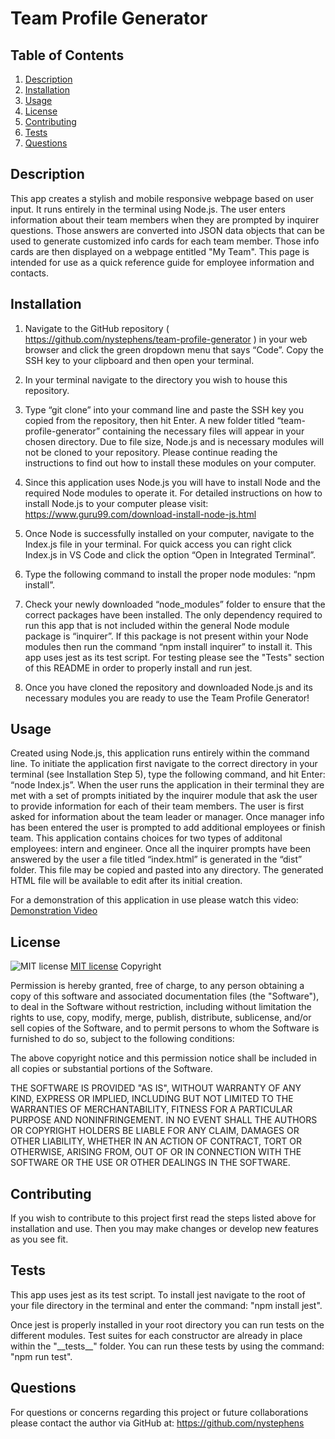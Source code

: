 # Team Profile Generator

## Table of Contents
1. [Description](#description)
2. [Installation](#installation)
3. [Usage](#usage)
4. [License](#license)
5. [Contributing](#contributing)
6. [Tests](#tests)
7. [Questions](#questions)

## Description

This app creates a stylish and mobile responsive webpage based on user input.  It runs entirely in the terminal using Node.js.
The user enters information about their team members when they are prompted by inquirer questions. Those answers are converted into JSON data objects that can be used to generate customized info cards for each team member.  Those info cards are then displayed on a webpage entitled "My Team".  This page is intended for use as a quick reference guide for employee information and contacts.

## Installation

1.  Navigate to the GitHub repository ( https://github.com/nystephens/team-profile-generator ) in your web browser and click the green dropdown menu that says “Code”.  Copy the SSH key to your clipboard and then open your terminal.  

2.  In your terminal navigate to the directory you wish to house this repository.   

3.  Type “git clone” into your command line and paste the SSH key you copied from the repository, then hit Enter.  A new folder titled “team-profile-generator” containing the necessary files will appear in your chosen directory.  Due to file size, Node.js and is necessary  modules will not be cloned to your repository.  Please continue reading the instructions to find out how to install these modules on your computer.  

4.  Since this application uses Node.js you will have to install Node and the required Node modules to operate it.  For detailed instructions on how  to install Node.js to your computer please visit: https://www.guru99.com/download-install-node-js.html  

5.  Once Node is successfully installed on your computer, navigate to the Index.js file in your terminal.  For quick access you can right click Index.js in VS Code and click the option “Open in Integrated Terminal”. 

6.  Type the following command to install the proper node modules: “npm install”.  

7.  Check your newly downloaded “node_modules” folder to ensure that the correct packages have been installed.  The only dependency required to run this app that is not included within the general Node module package is “inquirer”.  If this package is not present within your Node modules then run the command “npm install inquirer” to install it.  This app uses jest as its test script.  For testing please see the "Tests" section of this README in order to properly install and run jest. 

8.  Once you have cloned the repository and downloaded Node.js and its necessary modules you are ready to use the Team Profile Generator!  

## Usage

Created using Node.js, this application runs entirely within the command line.  To initiate the application first navigate to the correct directory in your terminal (see Installation Step 5), type the following command, and hit Enter:  “node Index.js”.  When the user runs the application in their terminal they are met with a set of prompts initiated by the inquirer module that ask the user to provide information for each of their team members.  The user is first asked for information about the team leader or manager.  Once manager info has been entered the user is prompted to add additional employees or finish team.  This application contains choices for two types of additonal employees: intern and engineer.  Once all the inquirer prompts have been answered by the user a file titled “index.html” is generated in the “dist” folder.  This file may be copied and pasted into any directory.  The generated HTML file will be available to edit after its initial creation. 

For a demonstration of this application in use please watch this video:
[Demonstration Video](chrome-extension://mmeijimgabbpbgpdklnllpncmdofkcpn/ng/app/app.html#/files/094e4896-4f2d-4b01-y0dd-f1c0ccc43d32)

## License

![MIT license](https://img.shields.io/badge/license-MIT-brightgreen)
[MIT license](https://opensource.org/licenses/MIT)
Copyright <YEAR> <COPYRIGHT HOLDER>

Permission is hereby granted, free of charge, to any person obtaining a copy of this software and associated documentation files (the "Software"), to deal in the Software without restriction, including without limitation the rights to use, copy, modify, merge, publish, distribute, sublicense, and/or sell copies of the Software, and to permit persons to whom the Software is furnished to do so, subject to the following conditions:

The above copyright notice and this permission notice shall be included in all copies or substantial portions of the Software.

THE SOFTWARE IS PROVIDED "AS IS", WITHOUT WARRANTY OF ANY KIND, EXPRESS OR IMPLIED, INCLUDING BUT NOT LIMITED TO THE WARRANTIES OF MERCHANTABILITY, FITNESS FOR A PARTICULAR PURPOSE AND NONINFRINGEMENT. IN NO EVENT SHALL THE AUTHORS OR COPYRIGHT HOLDERS BE LIABLE FOR ANY CLAIM, DAMAGES OR OTHER LIABILITY, WHETHER IN AN ACTION OF CONTRACT, TORT OR OTHERWISE, ARISING FROM, OUT OF OR IN CONNECTION WITH THE SOFTWARE OR THE USE OR OTHER DEALINGS IN THE SOFTWARE.

## Contributing

If you wish to contribute to this project first read the steps listed above for installation and use.  Then you may make changes or develop new features as you see fit.

## Tests

This app uses jest as its test script.  To install jest navigate to the root of your file directory in the terminal and enter the command: "npm install jest".

Once jest is properly installed in your root directory you can run tests on the different modules.  Test suites for each constructor are already in place within the "\_\_tests\_\_" folder.  You can run these tests by using the command: "npm run test".


## Questions
For questions or concerns regarding this project or future collaborations please contact the author via GitHub at:
https://github.com/nystephens
